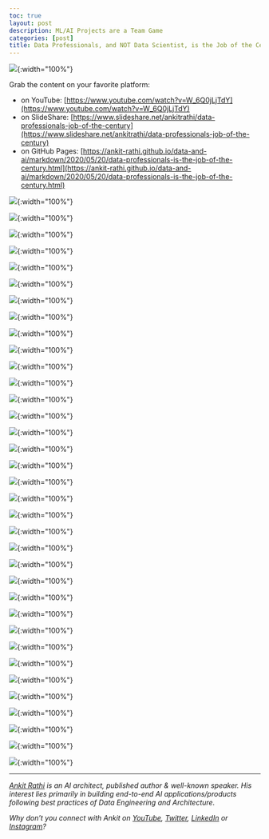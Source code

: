 ```yaml
---
toc: true
layout: post
description: ML/AI Projects are a Team Game
categories: [post]
title: Data Professionals, and NOT Data Scientist, is the Job of the Century
---
```


![](https://cdn-images-1.medium.com/max/1800/1*WeT4WJgyl0gOIH4AP8GjUA.png){:width="100%"}

Grab the content on your favorite platform:
- on YouTube: [https://www.youtube.com/watch?v=W_6Q0jLjTdY](https://www.youtube.com/watch?v=W_6Q0jLjTdY)
- on SlideShare: [https://www.slideshare.net/ankitrathi/data-professionals-job-of-the-century](https://www.slideshare.net/ankitrathi/data-professionals-job-of-the-century)
- on GitHub Pages: [https://ankit-rathi.github.io/data-and-ai/markdown/2020/05/20/data-professionals-is-the-job-of-the-century.html](https://ankit-rathi.github.io/data-and-ai/markdown/2020/05/20/data-professionals-is-the-job-of-the-century.html)

![](https://cdn-images-1.medium.com/max/1200/1*fOkMPFN71hazH-YqRQ2jSA.png){:width="100%"}

![](https://cdn-images-1.medium.com/max/1200/1*duQ1HBHs7TeKKd44YJI_xQ.png){:width="100%"}

![](https://cdn-images-1.medium.com/max/1200/1*_IZfKWucF0J1s6uOaidchw.png){:width="100%"}

![](https://cdn-images-1.medium.com/max/1200/1*NJ36OkZcCsIxI4J7eTS4UQ.png){:width="100%"}

![](https://cdn-images-1.medium.com/max/1200/1*MUUyy7f92vfsLNwbeoGt9A.png){:width="100%"}

![](https://cdn-images-1.medium.com/max/1200/1*LWalRZ-Mq1DY8vfO3SbbUg.png){:width="100%"}

![](https://cdn-images-1.medium.com/max/1200/1*ACXqf5YTiTBkEvdTj2e_sA.png){:width="100%"}

![](https://cdn-images-1.medium.com/max/1200/1*wt5kF0UEeygl8OjLm52XZA.png){:width="100%"}

![](https://cdn-images-1.medium.com/max/1200/1*0RCZRwXzxap_4B3H2tNz_A.png){:width="100%"}

![](https://cdn-images-1.medium.com/max/1200/1*REf3HfZkEpA6I5JOV_scVw.png){:width="100%"}

![](https://cdn-images-1.medium.com/max/1200/1*88o1GL6ZiPGg0P2bx6CSog.png){:width="100%"}

![](https://cdn-images-1.medium.com/max/1200/1*-AsRiux3mBdngeGKzvlBZQ.png){:width="100%"}

![](https://cdn-images-1.medium.com/max/1200/1*73WU9IecDAKiLTdHmZbQIA.png){:width="100%"}

![](https://cdn-images-1.medium.com/max/1200/1*EM2y_YNdwFdxZzcqVOIj2Q.png){:width="100%"}

![](https://cdn-images-1.medium.com/max/1200/1*gbGDL6DQETTW5-pQB32TfQ.png){:width="100%"}

![](https://cdn-images-1.medium.com/max/1200/1*wD_lh5Eb57iZKVEkem7Unw.png){:width="100%"}

![](https://cdn-images-1.medium.com/max/1200/1*N4OoxaHpT12IgTVrlNzg4w.png){:width="100%"}

![](https://cdn-images-1.medium.com/max/1200/1*DqY9jNX-rNPP9WEwd1MsPQ.png){:width="100%"}

![](https://cdn-images-1.medium.com/max/1200/1*6tmV4vuJ5qCIpkXZSVUB5Q.png){:width="100%"}

![](https://cdn-images-1.medium.com/max/1200/1*VSc-tYwFjamg9CG5X66mEQ.png){:width="100%"}

![](https://cdn-images-1.medium.com/max/1200/1*dyxg2y2jM6HIZy-5GOOjmQ.png){:width="100%"}

![](https://cdn-images-1.medium.com/max/1200/1*lyAbYCwKOqacZAdIs-Ubuw.png){:width="100%"}

![](https://cdn-images-1.medium.com/max/1200/1*ywHNwWI_19qGQJqakvK1ag.png){:width="100%"}

![](https://cdn-images-1.medium.com/max/1200/1*Hbxp6n7h5RPWWNhpINLitA.png){:width="100%"}

![](https://cdn-images-1.medium.com/max/1200/1*J2jp766CTVRen_C7WOIzBA.png){:width="100%"}

![](https://cdn-images-1.medium.com/max/1200/1*tzRWl0gtMais1br0q1sWww.png){:width="100%"}

![](https://cdn-images-1.medium.com/max/1200/1*lT3tE5E80iaHkbYjf8jzww.png){:width="100%"}

![](https://cdn-images-1.medium.com/max/1200/1*fphhr0mnUBY37NZwhHUYSA.png){:width="100%"}

![](https://cdn-images-1.medium.com/max/1200/1*9N2YgCEJRqRjtMxoIH6UYw.png){:width="100%"}

![](https://cdn-images-1.medium.com/max/1200/1*e4D3gp-IWmS57kY05s83mA.png){:width="100%"}

![](https://cdn-images-1.medium.com/max/1200/1*SrsuVZAEkno9BxDtWErj_w.png){:width="100%"}

![](https://cdn-images-1.medium.com/max/1200/1*YrZig1GwY7HtJ6TZrSSXMw.png){:width="100%"}

![](https://cdn-images-1.medium.com/max/1200/1*6VFe8nKN1yl5a_m1BZ6dVA.png){:width="100%"}

![](https://cdn-images-1.medium.com/max/1200/1*MUUyy7f92vfsLNwbeoGt9A.png){:width="100%"}

![](https://cdn-images-1.medium.com/max/1200/1*Rp3a7f2EptbQ7gqm5RAuZA.png){:width="100%"}

---
[*Ankit Rathi*](https://www.ankitrathi.com/) *is an AI architect, published author & well-known speaker. His interest lies primarily in building end-to-end AI applications/products following best practices of Data Engineering and Architecture.*

*Why don’t you connect with Ankit on* [*YouTube*](https://www.youtube.com/channel/UCrIv4EU2tFX8VhhT0oCnDnw)*,* [*Twitter*](https://twitter.com/rathiankit)*,* [*LinkedIn*](https://www.linkedin.com/in/ankitrathi/) *or* [*Instagram*](https://instagram.com/ankitrathi/)*?*
